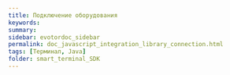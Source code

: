 ```yaml
---
title: Подключение оборудования
keywords:
summary:
sidebar: evotordoc_sidebar
permalink: doc_javascript_integration_library_connection.html
tags: [Терминал, Java]
folder: smart_terminal_SDK
---
```

